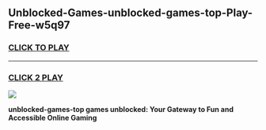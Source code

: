 
## Unblocked-Games-unblocked-games-top-Play-Free-w5q97
<h3>
<a href="https://premium76.site?title=unblocked-games-top&ref=22A">CLICK TO PLAY</a></h3>
<hr>

<h3>
<a href="https://premium76.site?title=unblocked-games-top&ref=22A">CLICK 2 PLAY</a>
  
</h3>

<a href="https://premium76.site?title=unblocked-games-top&ref=22A"><img src="https://clearcache.store/games.png"></a>


**unblocked-games-top games unblocked: Your Gateway to Fun and Accessible Online Gaming**
